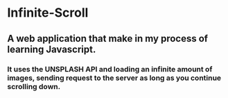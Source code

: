 # Infinite-Scroll

## A web application that make in my process of learning Javascript.
### It uses the UNSPLASH API and loading an infinite amount of images, sending request to the server as long as you continue scrolling down. 
